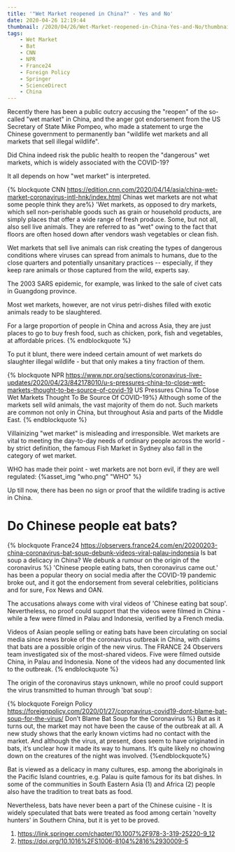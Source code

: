 ```yaml
---
title: '"Wet Market reopened in China?" - Yes and No'
date: 2020-04-26 12:19:44
thumbnail: /2020/04/26/Wet-Market-reopened-in-China-Yes-and-No/thumbnail.png
tags:
    - Wet Market
    - Bat
    - CNN
    - NPR
    - France24
    - Foreign Policy
    - Springer
    - ScienceDirect
    - China
---
```


Recently there has been a public outcry accusing the "reopen" of the so-called "wet market" in China, and the anger got endorsement from the US Secretary of State Mike Pompeo, who made a statement to urge the Chinese government to permanently ban "wildlife wet markets and all markets that sell illegal wildlife".

Did China indeed risk the public health to reopen the "dangerous" wet markets, which is widely associated with the COVID-19?

It all depends on how "wet market" is interpreted.

<!-- more -->

{% blockquote CNN https://edition.cnn.com/2020/04/14/asia/china-wet-market-coronavirus-intl-hnk/index.html Chinas wet markets are not what some people think they are%}
'Wet markets, as opposed to dry markets, which sell non-perishable goods such as grain or household products, are simply places that offer a wide range of fresh produce. Some, but not all, also sell live animals. They are referred to as "wet" owing to the fact that floors are often hosed down after vendors wash vegetables or clean fish.

Wet markets that sell live animals can risk creating the types of dangerous conditions where viruses can spread from animals to humans, due to the close quarters and potentially unsanitary practices -- especially, if they keep rare animals or those captured from the wild, experts say.

The 2003 SARS epidemic, for example, was linked to the sale of civet cats in Guangdong province.

Most wet markets, however, are not virus petri-dishes filled with exotic animals ready to be slaughtered.

For a large proportion of people in China and across Asia, they are just places to go to buy fresh food, such as chicken, pork, fish and vegetables, at affordable prices.
{% endblockquote %}

To put it blunt, there were indeed certain amount of wet markets do slaughter illegal wildlife - but that only makes a tiny fraction of them. 

{% blockquote NPR https://www.npr.org/sections/coronavirus-live-updates/2020/04/23/842178010/u-s-pressures-china-to-close-wet-markets-thought-to-be-source-of-covid-19  US Pressures China To Close Wet Markets Thought To Be Source Of COVID-19%}
Although some of the markets sell wild animals, the vast majority of them do not. Such markets are common not only in China, but throughout Asia and parts of the Middle East.
{% endblockquote %}

Villainizing "wet market" is misleading and irresponsible. Wet markets are vital to meeting the day-to-day needs of ordinary people across the world - by strict definition, the famous Fish Market in Sydney also fall in the category of wet market.

WHO has made their point - wet markets are not born evil, if they are well regulated:
{%asset_img "who.png" "WHO" %}

Up till now, there has been no sign or proof that the wildlife trading is active in China.

# Do Chinese people eat bats?

{% blockquote France24 https://observers.france24.com/en/20200203-china-coronavirus-bat-soup-debunk-videos-viral-palau-indonesia Is bat soup a delicacy in China? We debunk a rumour on the origin of the coronavirus %}
'Chinese people eating bats, then coronavirus came out.' has been a popular theory on social media after the COVID-19 pandemic broke out, and it got the endorsement from several celebrities, politicians and for sure, Fox News and OAN.

The accusations always come with viral videos of 'Chinese eating bat soup'. Nevertheless, no proof could support that the videos were filmed in China - while a few were filmed in Palau and Indonesia, verified by a French media.

Videos of Asian people selling or eating bats have been circulating on social media since news broke of the coronavirus outbreak in China, with claims that bats are a possible origin of the new virus. The FRANCE 24 Observers team investigated six of the most-shared videos. Five were filmed outside China, in Palau and Indonesia. None of the videos had any documented link to the outbreak.
{% endblockquote %}

The origin of the coronavirus stays unknown, while no proof could support the virus transmitted to human through 'bat soup':

{% blockquote Foreign Policy https://foreignpolicy.com/2020/01/27/coronavirus-covid19-dont-blame-bat-soup-for-the-virus/ Don’t Blame Bat Soup for the Coronavirus %}
But as it turns out, the market may not have been the cause of the outbreak at all. A new study shows that the early known victims had no contact with the market. And although the virus, at present, does seem to have originated in bats, it’s unclear how it made its way to humans. It’s quite likely no chowing down on the creatures of the night was involved.
{%endblockquote%}

Bat is viewed as a delicacy in many cultures, esp. among the aboriginals in the Pacific Island countries, e.g. Palau is quite famous for its bat dishes. In some of the communities in South Eastern Asia (1) and Africa (2) people also have the tradition to treat bats as food.

Nevertheless, bats have never been a part of the Chinese cuisine - It is widely speculated that bats were treated as food among certain 'novelty hunters' in Southern China, but it is yet to be proved. 

1. https://link.springer.com/chapter/10.1007%2F978-3-319-25220-9_12
2. https://doi.org/10.1016%2FS1006-8104%2816%2930009-5

